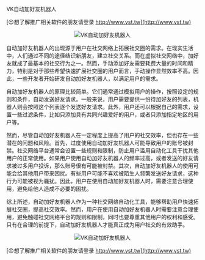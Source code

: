 VK自动加好友机器人

[😍想了解推广相关软件的朋友请登录 http://www.vst.tw](http://www.vst.tw)

 <center><img src="https://vst.tw/MP4/tuiguang/png/5.png" alt="VK自动加好友机器人"></center>

自动加好友机器人的出现源于用户在社交网络上拓展社交圈的需求。在现实生活中，人们通过不同的途径结识新朋友，建立社交关系。而在虚拟社交网络中，加好友就成了最基本的社交行为之一。然而，手动添加好友需要耗费大量的时间和精力，特别是对于那些希望快速扩展社交圈的用户而言，手动操作显然效率不高。因此，一些开发者开始研发自动加好友机器人，以满足用户的需求。

自动加好友机器人的原理比较简单。它们通常通过模拟用户的操作，按照设定的规则和条件，自动发送好友请求。一般来说，用户需要提供一份待加好友的列表，机器人则会按照这个列表逐个发送好友请求。此外，用户还可以根据自己的需求，设置一些过滤条件，比如只添加具有共同兴趣爱好的用户，或者只添加指定地区的用户等。

然而，尽管自动加好友机器人在一定程度上提高了用户的社交效率，但也存在一些潜在的问题和风险。首先，过度使用自动加好友机器人可能导致用户的账号被封禁。社交网络平台通常会设置一些规则和限制，防止用户滥用自动化工具干扰其他用户的正常使用。如果用户使用自动加好友机器人的频率过高，或者发送的好友请求被过多用户投诉，那么账号很有可能被封禁。其次，自动加好友机器人的使用可能会给其他用户带来困扰。有些用户可能不喜欢被陌生人频繁发送好友请求，这种行为可能被视为骚扰。因此，用户在使用自动加好友机器人时，需要注意合理使用，避免给他人造成不必要的困扰。

综上所述，自动加好友机器人作为一种社交网络自动化工具，能够帮助用户快速拓展社交圈，提高社交效率。然而，用户在使用自动加好友机器人时需要注意合理使用，避免触碰社交网络平台的规则和限制，同时也要尊重其他用户的权利和感受。只有在合理的前提下，自动加好友机器人才能真正成为用户社交的有效助手。

 <center><img src="https://vst.tw/MP4/tuiguang/png/4.png" alt="VK自动加好友机器人"></center>

[😍想了解推广相关软件的朋友请登录 http://www.vst.tw](http://www.vst.tw)



